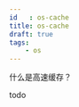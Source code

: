 ```yaml
---
id   : os-cache
title: os-cache
draft: true
tags:
    - os
---
```


<!--front-->

什么是高速缓存？

<!--back-->
todo
